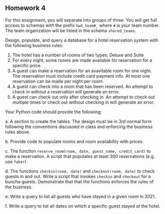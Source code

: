 ## Homework 4

For this assignment, you will separate into groups of three. You will get full access to schemas with the prefix `hw4_team#_` where `#` is your team number.
The team organization will be listed in the schema `shared_teams`.

Design, populate, and query a database for a hotel reservation system with the following business rules:

1. The hotel has a number of rooms of two types: Deluxe and Suite
2. For every night, some rooms are made available for reservation for a specific price.
3. A guest can make a reservation for an avavilable room for one night. The reservation must include credit card payment info. At most one reservation can be made per night per room.
4. A guest can check into a room that has been reserved. An attempt to check in without a reservation will generate an error.
5. A guest can check out only after checking in. An attempt to check out multiple times or check out without checking in will generate an error.

Your Python code should provide the following:

  a. A section to create the tables. The design must be in 3rd normal form following the conventions discussed in class and enforcing the business rules above.

  b. Provide code to populate rooms and room availability with prices.

c. The function `reserve_room(room, date, guest_name, credit_card)` to make a reservation. A script that populates at least 300 reservations (e.g. use `faker`)

d. The functions `checkin(room, date)` and `checkout(room, date)` to check guests in and out. Write a script that invokes `checkin` and `checkout` for a buncha guests.  Demonstrate that that the functions enforces the rules of the business.

e. Write a query to list all guests who have stayed in a given room in 2021.

f. Write a query to list all dates on which a specific guest stayed at the hotel.



